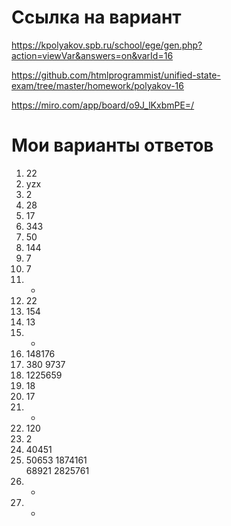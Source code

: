 # Ссылка на вариант
https://kpolyakov.spb.ru/school/ege/gen.php?action=viewVar&answers=on&varId=16  

https://github.com/htmlprogrammist/unified-state-exam/tree/master/homework/polyakov-16

https://miro.com/app/board/o9J_lKxbmPE=/

# Мои варианты ответов
1. 22
2. yzx
3. 2
4. 28
5. 17
6. 343
7. 50
8. 144
9. 7
10. 7
11. -
12. 22
13. 154
14. 13
15. -
16. 148176
17. 380 9737
18. 1225659
19. 18
20. 17
21. -
22. 120
23. 2
24. 40451
25. 50653 1874161  
    68921 2825761
26. -
27. -
